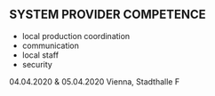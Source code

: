 ## SYSTEM PROVIDER COMPETENCE

+ local production coordination
+ communication
+ local staff
+ security

04.04.2020 & 05.04.2020 Vienna, Stadthalle F